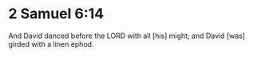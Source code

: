 # 2 Samuel 6:14

And David danced before the LORD with all [his] might; and David [was] girded with a linen ephod.